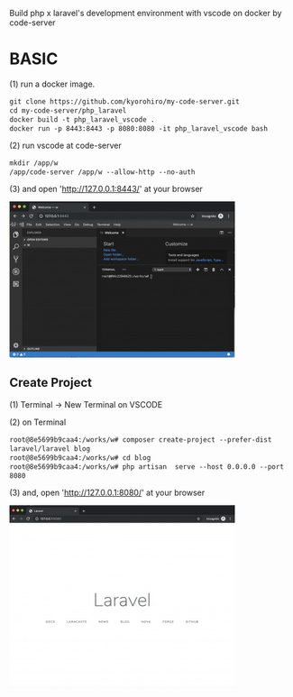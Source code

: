 Build php x laravel's development environment with vscode on docker by code-server



# BASIC 

(1) run a docker image.
 
```
git clone https://github.com/kyorohiro/my-code-server.git
cd my-code-server/php_laravel
docker build -t php_laravel_vscode .
docker run -p 8443:8443 -p 8080:8080 -it php_laravel_vscode bash
```

(2) run vscode at code-server

```
mkdir /app/w
/app/code-server /app/w --allow-http --no-auth
```

(3) and open 'http://127.0.0.1:8443/' at your browser 

![](../root_page.jpg)


## Create Project


(1) Terminal -> New Terminal on VSCODE

(2) on Terminal

```
root@8e5699b9caa4:/works/w# composer create-project --prefer-dist laravel/laravel blog
root@8e5699b9caa4:/works/w# cd blog
root@8e5699b9caa4:/works/w# php artisan  serve --host 0.0.0.0 --port 8080

```

(3) and, open 'http://127.0.0.1:8080/' at your browser

![](welcome.jpg)

